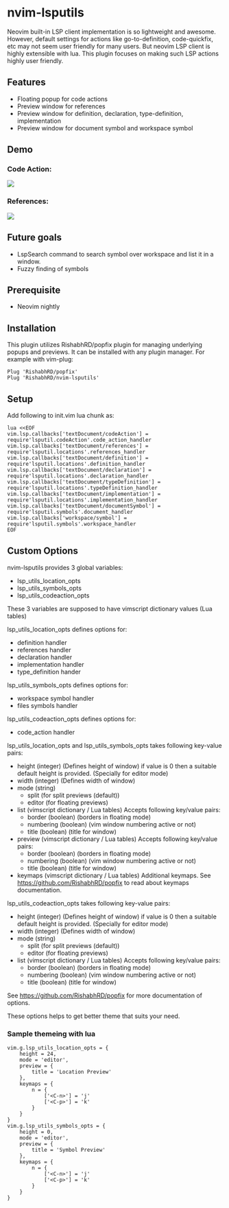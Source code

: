 # nvim-lsputils

Neovim built-in LSP client implementation is so lightweight and awesome.
However, default settings for actions like go-to-definition, code-quickfix, etc
may not seem user friendly for many users. But neovim LSP client is highly
extensible with lua. This plugin focuses on making such LSP actions highly user
friendly.

## Features

- Floating popup for code actions
- Preview window for references
- Preview window for definition, declaration, type-definition, implementation
- Preview window for document symbol and workspace symbol

## Demo

### Code Action:
![](https://user-images.githubusercontent.com/26287448/93617774-076ad600-f9f4-11ea-9c4e-d37019241320.gif)


### References:
![](https://user-images.githubusercontent.com/26287448/93930985-d3691b00-fd3b-11ea-9053-b699e4d36558.gif)

## Future goals

- LspSearch command to search symbol over workspace and list it in a window.
- Fuzzy finding of symbols

## Prerequisite

- Neovim nightly

## Installation

This plugin utilizes RishabhRD/popfix plugin for managing underlying popups
and previews.
It can be installed with any plugin manager. For example with vim-plug:

	Plug 'RishabhRD/popfix'
	Plug 'RishabhRD/nvim-lsputils'

## Setup

Add following to init.vim lua chunk as:

	lua <<EOF
	vim.lsp.callbacks['textDocument/codeAction'] = require'lsputil.codeAction'.code_action_handler
	vim.lsp.callbacks['textDocument/references'] = require'lsputil.locations'.references_handler
	vim.lsp.callbacks['textDocument/definition'] = require'lsputil.locations'.definition_handler
	vim.lsp.callbacks['textDocument/declaration'] = require'lsputil.locations'.declaration_handler
	vim.lsp.callbacks['textDocument/typeDefinition'] = require'lsputil.locations'.typeDefinition_handler
	vim.lsp.callbacks['textDocument/implementation'] = require'lsputil.locations'.implementation_handler
	vim.lsp.callbacks['textDocument/documentSymbol'] = require'lsputil.symbols'.document_handler
	vim.lsp.callbacks['workspace/symbol'] = require'lsputil.symbols'.workspace_handler
	EOF

## Custom Options

nvim-lsputils provides 3 global variables:

- lsp_utils_location_opts
- lsp_utils_symbols_opts
- lsp_utils_codeaction_opts

These 3 variables are supposed to have vimscript dictionary values (Lua tables)

lsp_utils_location_opts defines options for:

- definition handler
- references handler
- declaration handler
- implementation handler
- type_definition hander

lsp_utils_symbols_opts defines options for:

- workspace symbol handler
- files symbols handler

lsp_utils_codeaction_opts defines options for:

- code_action handler

lsp_utils_location_opts and lsp_utils_symbols_opts takes following key-value pairs:

- height (integer) (Defines height of window)
	if value is 0 then a suitable default height is provided. (Specially for
		editor mode)
- width (integer) (Defines width of window)
- mode (string)
	- split (for split previews (default))
	- editor (for floating previews)
- list (vimscript dictionary / Lua tables) Accepts following key/value pairs:
	- border (boolean) (borders in floating mode)
	- numbering (boolean) (vim window numbering active or not)
	- title (boolean) (title for window)
- preview (vimscript dictionary / Lua tables) Accepts following key/value pairs:
	- border (boolean) (borders in floating mode)
	- numbering (boolean) (vim window numbering active or not)
	- title (boolean) (title for window)
- keymaps (vimscript dictionary / Lua tables) Additional keymaps.
	See https://github.com/RishabhRD/popfix to read about keymaps documentation.

lsp_utils_codeaction_opts takes following key-value pairs:

- height (integer) (Defines height of window)
	if value is 0 then a suitable default height is provided. (Specially for
		editor mode)
- width (integer) (Defines width of window)
- mode (string)
	- split (for split previews (default))
	- editor (for floating previews)
- list (vimscript dictionary / Lua tables) Accepts following key/value pairs:
	- border (boolean) (borders in floating mode)
	- numbering (boolean) (vim window numbering active or not)
	- title (boolean) (title for window)

See https://github.com/RishabhRD/popfix for more documentation of options.

These options helps to get better theme that suits your need.

### Sample themeing with lua

	vim.g.lsp_utils_location_opts = {
		height = 24,
		mode = 'editor',
		preview = {
			title = 'Location Preview'
		},
		keymaps = {
			n = {
				['<C-n>'] = 'j'
				['<C-p>'] = 'k'
			}
		}
	}
	vim.g.lsp_utils_symbols_opts = {
		height = 0,
		mode = 'editor',
		preview = {
			title = 'Symbol Preview'
		},
		keymaps = {
			n = {
				['<C-n>'] = 'j'
				['<C-p>'] = 'k'
			}
		}
	}
